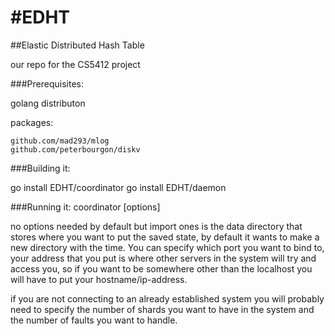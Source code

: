 #EDHT
====

##Elastic Distributed Hash Table

our repo for the CS5412 project


###Prerequisites:


  golang distributon

  packages:

    github.com/mad293/mlog
    github.com/peterbourgon/diskv

###Building it:


  go install EDHT/coordinator
  go install EDHT/daemon


###Running it:
  coordinator [options]

  no options needed by default but import ones is the data directory that stores where you want to put the saved state, by default it wants to make a new directory with the time.  You can specify which port you want to bind to, your address that you put is where other servers in the system will try and access you, so if you want to be somewhere other than the localhost you will have to put your hostname/ip-address.

  if you are not connecting to an already established system you will probably need to specify the number of shards you want to have in the system and the number of faults you want to handle.
